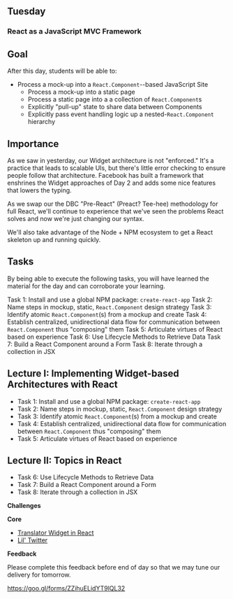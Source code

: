 ## Tuesday

### React as a JavaScript MVC Framework

## Goal

After this day, students will be able to:

* Process a mock-up into a `React.Component`--based JavaScript Site
  * Process a mock-up into a static page
  * Process a static page into a a collection of `React.Component`s
  * Explicitly "pull-up" state to share data between Components
  * Explicitly pass event handling logic up a nested-`React.Component` hierarchy

## Importance

As we saw in yesterday, our Widget architecture is not "enforced." It's a
practice that leads to scalable UIs, but there's little error checking to
ensure people follow that architecture. Facebook has built a framework that
enshrines the Widget approaches of Day 2 and adds some nice features that
lowers the typing.

As we swap our the DBC "Pre-React" (Preact? Tee-hee) methodology for full
React, we'll continue to experience that we've seen the problems React solves
and now we're just changing our syntax.

We'll also take advantage of the Node + NPM ecosystem to get a React skeleton
up and running quickly.

## Tasks

By being able to execute the following tasks, you will have learned the
material for the day and can corroborate your learning.

Task 1: Install and use a global NPM package: `create-react-app`
Task 2: Name steps in mockup, static, `React.Component` design strategy
Task 3: Identify atomic `React.Component`(s) from a mockup and create
Task 4: Establish centralized, unidirectional data flow for communication between `React.Component` thus "composing" them
Task 5: Articulate virtues of React based on experience
Task 6: Use Lifecycle Methods to Retrieve Data
Task 7: Build a React Component around a Form
Task 8: Iterate through a collection in JSX


## Lecture I: Implementing Widget-based Architectures with React

* Task 1: Install and use a global NPM package: `create-react-app`
* Task 2: Name steps in mockup, static, `React.Component` design strategy
* Task 3: Identify atomic `React.Component`(s) from a mockup and create
* Task 4: Establish centralized, unidirectional data flow for communication between `React.Component` thus "composing" them
* Task 5: Articulate virtues of React based on experience

## Lecture II: Topics in React

* Task 6: Use Lifecycle Methods to Retrieve Data
* Task 7: Build a React Component around a Form
* Task 8: Iterate through a collection in JSX

**Challenges**

**Core**

* [Translator Widget in React](../../../../number-base-converter-react-challenge)
* [Lil' Twitter](../../../../lil-twitter-react-challenge)

**Feedback**

Please complete this feedback before end of day so that we may tune our
delivery for tomorrow.

https://goo.gl/forms/ZZihuELidYT9lQL32
